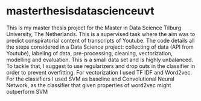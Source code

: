 # masterthesisdatascienceuvt
This is my master thesis project for the Master in Data Science Tilburg University, The Netherlands. 
This is a supervised task where the aim was to predict conspiratorial content of transcripts of Youtube. 
The code details all the steps considered in a Data Science project: collecting of data (API from Youtube), 
labeling of data, pre-processing, cleaning, vectorization, modelling and evaluation. 
This is a small data set and is highly unbalanced. To tackle that, I suggest to use regularizers and drop outs
in the classifier in order to prevent overfitting.
For vectorization I used TF IDF and Word2vec. For the classifiers I used SVM as baseline and 
Convolutional Neural Network, as the classifier that given properties of word2vec might outperform SVM

